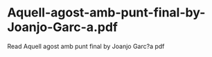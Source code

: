 # Aquell-agost-amb-punt-final-by-Joanjo-Garc-a.pdf
Read Aquell agost amb punt final by Joanjo Garc?a pdf
